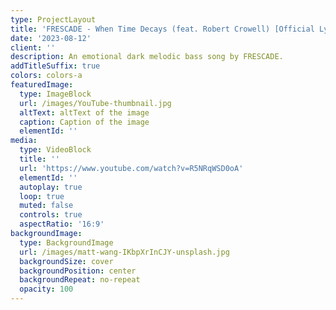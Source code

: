 ```yaml
---
type: ProjectLayout
title: 'FRESCADE - When Time Decays (feat. Robert Crowell) [Official Lyric Video]'
date: '2023-08-12'
client: ''
description: An emotional dark melodic bass song by FRESCADE.
addTitleSuffix: true
colors: colors-a
featuredImage:
  type: ImageBlock
  url: /images/YouTube-thumbnail.jpg
  altText: altText of the image
  caption: Caption of the image
  elementId: ''
media:
  type: VideoBlock
  title: ''
  url: 'https://www.youtube.com/watch?v=R5NRqWSD0oA'
  elementId: ''
  autoplay: true
  loop: true
  muted: false
  controls: true
  aspectRatio: '16:9'
backgroundImage:
  type: BackgroundImage
  url: /images/matt-wang-IKbpXrInCJY-unsplash.jpg
  backgroundSize: cover
  backgroundPosition: center
  backgroundRepeat: no-repeat
  opacity: 100
---
```

